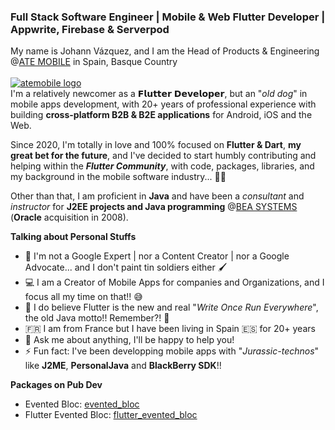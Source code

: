 ### Full Stack Software Engineer | Mobile & Web Flutter Developer | Appwrite, Firebase & Serverpod

My name is Johann Vázquez, and I am the Head of Products & Engineering @[ATE MOBILE][atemobile_link] in Spain, Basque Country
<br><br>
[![atemobile logo](https://www.ategrupo.com/wp-content/uploads/2021/09/ate_mobile-500x150.jpg)][atemobile_link]
<br>
I'm a relatively newcomer as a 𝗙𝗹𝘂𝘁𝘁𝗲𝗿 𝗗𝗲𝘃𝗲𝗹𝗼𝗽𝗲𝗿, but an "*old dog*" in mobile apps development, with 20+ years of professional experience with building **cross-platform B2B & B2E applications** for Android, iOS and the Web.

Since 2020, I'm totally in love and 100% focused on **Flutter & Dart**, __my great bet for the future__, and I've decided to start humbly contributing and helping within the _**Flutter Community**_, with code, packages, libraries, and my background in the mobile software industry... 💙🚀

Other than that, I am proficient in **Java** and have been a _consultant_ and _instructor_ for **J2EE projects and Java programming** @[BEA SYSTEMS](https://en.wikipedia.org/wiki/BEA_Systems) (**Oracle** acquisition in 2008).

**Talking about Personal Stuffs**

- 🛑 I'm not a Google Expert | nor a Content Creator | nor a Google Advocate... and I don't paint tin soldiers either 🖌
- 💻 I am a Creator of Mobile Apps for companies and Organizations, and I focus all my time on that!! 😅
- 💙 I do believe Flutter is the new and real "*Write Once Run Everywhere*", the old Java motto!! Remember?! 🤔
- 🇫🇷 I am from France but I have been living in Spain 🇪🇸 for 20+ years
- 💬 Ask me about anything, I'll be happy to help you!
- ⚡ Fun fact: I've been developping mobile apps with "*Jurassic-technos*" like **J2ME**, **PersonalJava** and **BlackBerry SDK**!!

**Packages on Pub Dev** 

- Evented Bloc: [evented_bloc](https://pub.dev/packages/evented_bloc)
- Flutter Evented Bloc: [flutter_evented_bloc](https://pub.dev/packages/flutter_evented_bloc)

[atemobile_link]: https://mobile.ategrupo.com
<!--
**jovazcode/jovazcode** is a ✨ _special_ ✨ repository because its `README.md` (this file) appears on your GitHub profile.

Here are some ideas to get you started:

- 🔭 I’m currently working on ...
- 🌱 I’m currently learning ...
- 👯 I’m looking to collaborate on ...
- 🤔 I’m looking for help with ...
- 💬 Ask me about ...
- 📫 How to reach me: ...
- 😄 Pronouns: ...
- ⚡ Fun fact: ...
-->
